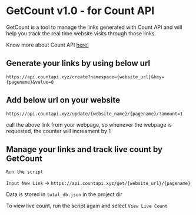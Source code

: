 # GetCount v1.0 - for Count API

GetCount is a tool to manage the links generated with Count API and will help you track the real time website visits through those links.

Know more about Count API [here!](https://countapi.xyz/)



## Generate your links by using below url
`https://api.countapi.xyz/create?namespace={website_url}&key={pagename}&value=0`

## Add below url on your website
`https://api.countapi.xyz/update/{website_name}/{pagename}/?amount=1`

call the above link from your webpage, so whenever the webpage is requested, the counter will increament by 1

## Manage your links and track live count by GetCount

`Run the script`

`Input New Link` -> `https://api.countapi.xyz/get/{website_url}/{pagename}`

Data is stored in `total_db.json` in the project dir

To view live count, run the script again and select `View Live Count`
